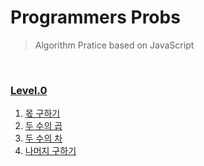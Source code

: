 # Programmers Probs

> Algorithm Pratice based on JavaScript

<br/>

### [Level.0](/Programmers/Level.0/)

1. [몫 구하기](/Programmers/Level.0/1_%EB%AA%AB_%EA%B5%AC%ED%95%98%EA%B8%B0.js)
2. [두 수의 곱](/Programmers/Level.0/2_%EB%91%90_%EC%88%98%EC%9D%98_%EA%B3%B1.js)
3. [두 수의 차](/Programmers/Level.0/3_%EB%91%90_%EC%88%98%EC%9D%98_%EC%B0%A8.js)
4. [나머지 구하기](/Programmers/Level.0/4_%EB%82%98%EB%A8%B8%EC%A7%80_%EA%B5%AC%ED%95%98%EA%B8%B0.js)
